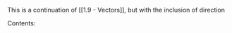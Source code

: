 This is a continuation of [[1.9 - Vectors]], but with the inclusion of direction

Contents:
```folder-index-content
```